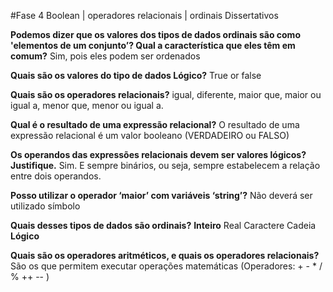 #Fase 4
Boolean | operadores relacionais | ordinais
Dissertativos

**Podemos dizer que os valores dos tipos de dados ordinais são como 'elementos de um conjunto’? Qual a característica que eles têm em comum?** 
Sim, pois eles podem ser ordenados

**Quais são os valores do tipo de dados Lógico?**
True or false

**Quais são os operadores relacionais?**
igual, diferente, maior que, maior ou igual a, menor que, menor ou igual a.

**Qual é o resultado de uma expressão relacional?**
O resultado de uma expressão relacional é um valor booleano (VERDADEIRO ou FALSO)

**Os operandos das expressões relacionais devem ser valores lógicos? Justifique.**
Sim. E sempre binários, ou seja, sempre estabelecem a relação entre dois operandos.

**Posso utilizar o operador ‘maior’ com variáveis ‘string’?**
Não deverá ser utilizado símbolo

**Quais desses tipos de dados são ordinais?**
**Inteiro**
Real
Caractere
Cadeia
**Lógico**

**Quais são os operadores aritméticos, e quais os operadores relacionais?**
São os que permitem executar operações matemáticas (Operadores: + - * / % ++ -- )